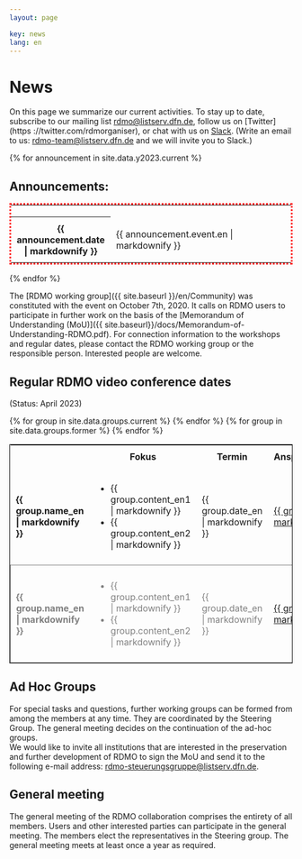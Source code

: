 ```yaml
---
layout: page

key: news
lang: en
---
```


# News

On this page we summarize our current activities.
To stay up to date, subscribe to our mailing list [rdmo@listserv.dfn.de](https://www.listserv.dfn.de/sympa/info/rdmo), follow us on [Twitter](https ://twitter.com/rdmorganiser), or chat with us on [Slack](https://rdmo.slack.com).
(Write an email to us: <a href="mailto:rdmo-team@listserv.dfn.de">rdmo-team@listserv.dfn.de</a> and we will invite you to Slack.) <br/>

{% for announcement in site.data.y2023.current %}
## Announcements:

<table style="width: 100%; border: 3px dotted red;">
  <tr>
    <th style="width: 20%; padding: 10px;"></th>
    <td style="width: 80%; padding: 10px;"></td>
  </tr>
  <tr>
    <th style="width: 20%; padding: 10px;">{{ announcement.date | markdownify }}</th>
    <td style="width: 80%; padding:10px;">{{ announcement.event.en | markdownify }}
    </td>
  </tr>
</table>
{% endfor %}

<br/>

The [RDMO working group]({{ site.baseurl }}/en/Community) was constituted with the event on October 7th, 2020. It calls on RDMO users to participate in further work on the basis of the [Memorandum of Understanding (MoU)]({{ site.baseurl}}/docs/Memorandum-of-Understanding-RDMO.pdf).
For connection information to the workshops and regular dates, please contact the RDMO working group or the responsible person. Interested people are welcome.

## Regular RDMO video conference dates
(Status: April 2023)


<table style="width: 100%; border:1px solid black;">
	<tr>
		<th style="width: 20%;"/>
		<th style="width: 45%; padding: 10px;">Fokus</th>
		<th style="width: 20%; padding: 10px;">Termin</th>
		<th style="width: 25%; padding: 10px;">Ansprechperson</th>
	</tr>
	{% for group in site.data.groups.current %}
	<tr>
		<td style="font-weight: bold; padding: 10px;">{{ group.name_en | markdownify }}</td>
		<td style="padding: 10px;">
			<ul>
				<li>{{ group.content_en1 | markdownify }}</li>
				<li>{{ group.content_en2 | markdownify }}</li>
			</ul>
		</td>
		<td style="padding: 10px;">{{ group.date_en | markdownify }}</td>
		<td style="padding: 10px;"><a href="{{ group.leader_mail }}">{{ group.leader | markdownify }}</a></td>
	</tr>
	{% endfor %}
	{% for group in site.data.groups.former %}
	<tr style="border:1px solid grey; border-bottom-right-radius: 15px; color:grey;">
		<td style="font-weight: bold; padding: 10px;">{{ group.name_en | markdownify }}</td>
		<td style="padding: 10px;">
			<ul>
				<li>{{ group.content_en1 | markdownify }}</li>
				<li>{{ group.content_en2 | markdownify }}</li>
			</ul>
		</td>
		<td style="padding: 10px;">{{ group.date_en | markdownify }}</td>
		<td style="padding: 10px;"><a href="{{ group.leader_mail }}">{{ group.leader | markdownify }}</a></td>
	</tr>
	{% endfor %}
</table>

## Ad Hoc Groups

For special tasks and questions, further working groups can be formed from among the members at any time. They are coordinated by the Steering Group. The general meeting decides on the continuation of the ad-hoc groups.<br/>
We would like to invite all institutions that are interested in the preservation and further development of RDMO to sign the MoU and send it to the following e-mail address: rdmo-steuerungsgruppe@listserv.dfn.de.

## General meeting

The general meeting of the RDMO collaboration comprises the entirety of all members. Users and other interested parties can participate in the general meeting. The members elect the representatives in the Steering group. The general meeting meets at least once a year as required.

